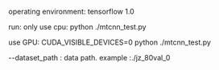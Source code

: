 
operating environment: tensorflow 1.0

run:
only use cpu:
python ./mtcnn_test.py

use GPU:
CUDA_VISIBLE_DEVICES=0 python ./mtcnn_test.py

--dataset_path : data path.  example :./jz_80val_0
